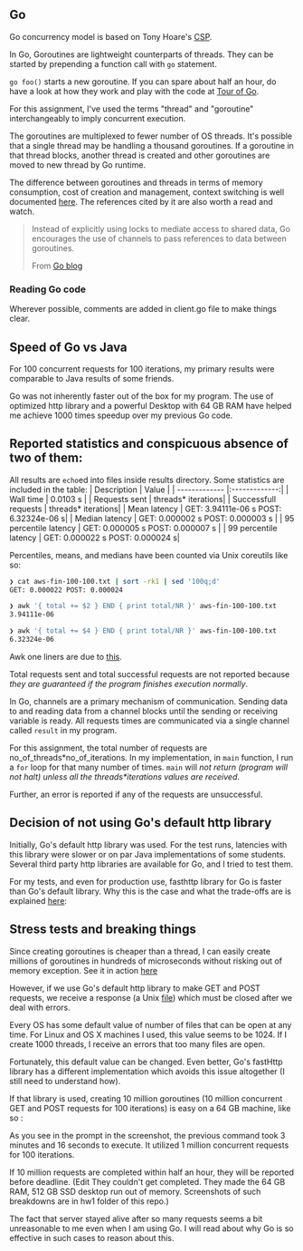 ## Go
Go concurrency model is based on Tony Hoare's [CSP](https://en.wikipedia.org/wiki/Communicating_sequential_processes).

In Go, Goroutines are lightweight counterparts of threads. They can be started by prepending a function call with `go` statement.

`go foo()` starts a new goroutine. If you can spare about half an hour, do have
a look at how they work and play with the code at [Tour of Go](https://tour.golang.org/concurrency/1).

For this assignment, I've used the terms "thread" and "goroutine" interchangeably to imply concurrent execution.

The goroutines are multiplexed to fewer number of OS threads. It's possible that a single thread may be handling a thousand goroutines. If a goroutine in that thread blocks, another thread is created and other goroutines are moved to new thread by Go runtime.

The difference between goroutines and threads in terms of memory consumption, cost of creation and management, context switching is well documented [here](http://blog.nindalf.com/how-goroutines-work/). The references cited by it are also worth a read and watch.

> Instead of explicitly using locks to mediate access to shared data, Go encourages the use of channels to pass references to data between goroutines. 
> 
> From [Go blog](https://blog.golang.org/share-memory-by-communicating)

### Reading Go code
Wherever possible, comments are added in client.go file to make things clear.

## Speed of Go vs Java
For 100 concurrent requests for 100 iterations, my primary results were comparable
to Java results of some friends.

Go was not inherently faster out of the box for my program. The use
of optimized http library and a powerful Desktop with 64 GB RAM have helped me
achieve 1000 times speedup over my previous Go code.

## Reported statistics and conspicuous absence of two of them:
All results are `echo`ed into files inside results directory.
Some statistics are included in the table:
| Description        | Value           |
| ------------- |:-------------:|
| Wall time      | 0.0103 s |
| Requests sent      | threads\* iterations|
| Successfull requests       | threads\* iterations|
| Mean latency | GET: 3.94111e-06 s POST: 6.32324e-06 s|
| Median latency | GET: 0.000002 s POST: 0.000003 s |
| 95 percentile latency | GET: 0.000005 s POST: 0.000007 s |
| 99 percentile latency | GET: 0.000022 s POST: 0.000024  s|

Percentiles, means, and medians have been counted via Unix coreutils like so:
```bash
❯ cat aws-fin-100-100.txt | sort -rk1 | sed '100q;d'
GET: 0.000022 POST: 0.000024

❯ awk '{ total += $2 } END { print total/NR }' aws-fin-100-100.txt
3.94111e-06

❯ awk '{ total += $4 } END { print total/NR }' aws-fin-100-100.txt
6.32324e-06
```
Awk one liners are due to [this](https://stackoverflow.com/questions/3122442/how-do-i-calculate-the-mean-of-a-column).

Total requests sent and total successful requests are not reported because _they are guaranteed if the program finishes execution normally_.

In Go, channels are a primary mechanism of communication. Sending data to and reading data from a channel blocks until the sending or receiving variable is ready. All requests times are communicated via a single channel called `result` in my program.

For this assignment, the total number of requests are no_of_threads\*no_of_iterations. In my implementation, in `main` function, I run a `for` loop for that many number of times. `main` will _not return (program will not halt) unless all the threads\*iterations values are received_.

Further, an error is reported if any of the requests are unsuccessful.

## Decision of not using Go's default http library
Initially, Go's default http library was used. For the test runs, latencies
with this library were slower or on par Java implementations of some students.
Several third party http libraries are available for Go, and I tried to test them.

For my tests, and even for production use, fasthttp library for Go is faster than Go's default library. Why this is the case and what the trade-offs are is explained [here](https://stackoverflow.com/questions/41627931/in-golang-packages-why-is-fasthttp-faster-than-net-http):

## Stress tests and breaking things
Since creating goroutines is cheaper than a thread, I can easily create millions of goroutines in hundreds of microseconds without risking out of memory exception.
See it in action [here](https://play.golang.org/p/sLRTI6p3ie)

However, if we use Go's default http library to make GET and POST requests, we receive a response (a Unix [file](https://en.wikipedia.org/wiki/Everything_is_a_file)) which must be closed after we deal with errors.

Every OS has some default value of number of files that can be open at any time. For Linux and OS X machines I used, this value seems to be 1024. If I create 1000 threads, I receive an errors that too many files are open.

Fortunately, this default value can be changed. Even better, Go's fastHttp library has a different implementation which avoids this issue altogether (I still need to understand how).

If that library is used, creating 10 million goroutines (10 million concurrent GET and POST requests for 100 iterations) is easy on a 64 GB machine, like so :

As you see in the prompt in the screenshot, the previous command took 3 minutes and
16 seconds to execute. It utilized 1 million concurrent requests for 100 iterations.

If 10 million requests are completed within half an hour, they will be reported before
deadline. (Edit They couldn't get completed. They made the 64 GB RAM, 512 GB SSD desktop run out of memory. Screenshots of such breakdowns are in hw1 folder of this repo.)

The fact that server stayed alive after so many requests seems a bit unreasonable to me even when I am using Go. I will read about why Go is so effective in such cases to reason about this.
